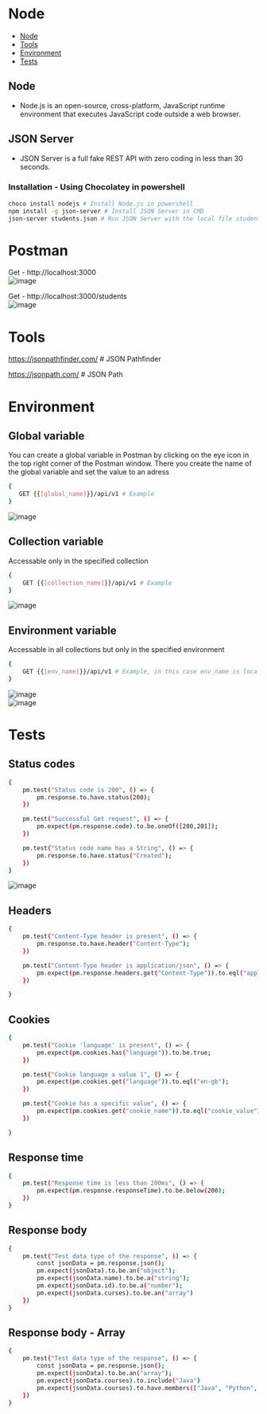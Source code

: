 # Node

- [Node](#node)
- [Tools](#tools)
- [Environment](#environment)
- [Tests](#tests)

## Node
* Node.js is an open-source, cross-platform, JavaScript runtime environment that executes JavaScript code outside a web browser.

## JSON Server
* JSON Server is a full fake REST API with zero coding in less than 30 seconds.

### Installation - Using Chocolatey in powershell

```bash
choco install nodejs # Install Node.js in powershell
npm install -g json-server # Install JSON Server in CMD
json-server students.json # Run JSON Server with the local file students.json
```

# Postman
Get - http://localhost:3000  
![image](https://github.com/Keeriiim/API_DEV/assets/117115289/9f80e97a-059c-4093-b24f-2c626c0ccc11)


Get - http://localhost:3000/students  
![image](https://github.com/Keeriiim/API_DEV/assets/117115289/3e81fffb-70df-4464-af65-09d20e88aa5d)



# Tools
https://jsonpathfinder.com/ # JSON Pathfinder

https://jsonpath.com/ # JSON Path

# Environment
## Global variable
You can create a global variable in Postman by clicking on the eye icon in the top right corner of the Postman window.
There you create the name of the global variable and set the value to an adress

```bash
{
   GET {{[global_name]}}/api/v1 # Example
}
```

![image](https://github.com/Keeriiim/API_DEV/assets/117115289/b64d99dd-27f5-4150-8bf2-39e6ec1b4e4f)


## Collection variable 
Accessable only in the specified collection

```bash
{
    GET {{[collection_name]}}/api/v1 # Example
}
```

![image](https://github.com/Keeriiim/API_DEV/assets/117115289/9bae7092-166c-4292-949a-84cf3433e678)


## Environment variable
Accessable in all collections but only in the specified environment

```bash
{
    GET {{[env_name]}}/api/v1 # Example, in this case env_name is localhost
}
```

![image](https://github.com/Keeriiim/API_DEV/assets/117115289/a3fc0d80-da8b-41a7-8892-ca820d07c7f5)  
![image](https://github.com/Keeriiim/API_DEV/assets/117115289/79e21d38-8f9e-4df8-917c-918587ffc95a)
















# Tests
## Status codes
```bash
{
    pm.test("Status code is 200", () => {
        pm.response.to.have.status(200);
    })

    pm.test("Successful Get request", () => {
        pm.expect(pm.response.code).to.be.oneOf([200,201]);
    })

    pm.test("Status code name has a String", () => {
        pm.response.to.have.status("Created");
    })
}
```

![image](https://github.com/Keeriiim/API_DEV/assets/117115289/a11d3e9d-16c2-4f2d-ab6b-34224787db10)
 

## Headers
```bash
{
    pm.test("Content-Type header is present", () => {
        pm.response.to.have.header("Content-Type");
    })

    pm.test("Content-Type header is application/json", () => {
        pm.expect(pm.response.headers.get("Content-Type")).to.eql("application/json");
    })

}
```

## Cookies
```bash
{
    pm.test("Cookie 'language' is present", () => {
        pm.expect(pm.cookies.has("language")).to.be.true;
    })

    pm.test("Cookie language a value 1", () => {
        pm.expect(pm.cookies.get("language")).to.eql("en-gb");
    })

    pm.test("Cookie has a specific value", () => {
        pm.expect(pm.cookies.get("cookie_name")).to.eql("cookie_value");
    })

}
```

## Response time
```bash
{
    pm.test("Response time is less than 200ms", () => {
        pm.expect(pm.response.responseTime).to.be.below(200);
    })
}
```

## Response body
```bash
{
    pm.test("Test data type of the response", () => {
        const jsonData = pm.response.json();
        pm.expect(jsonData).to.be.an("object");
        pm.expect(jsonData.name).to.be.a("string");
        pm.expect(jsonData.id).to.be.a("number");
        pm.expect(jsonData.curses).to.be.an("array")
    })
}
```

## Response body - Array
```bash
{
    pm.test("Test data type of the response", () => {
        const jsonData = pm.response.json();
        pm.expect(jsonData).to.be.an("array");
        pm.expect(jsonData.courses).to.include("Java")
        pm.expect(jsonData.courses).to.have.members(["Java", "Python", "C++"])
    })
}
```
